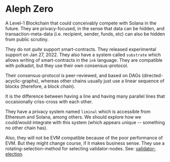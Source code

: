 # Aleph Zero

A Level-1 Blockchain that could conceivably compete with Solana in the future.
They are privacy-focused, in the sense that data can be hidden, and
transaction-meta-data (i.e. recipient, sender, funds, etc) can also be
hidden from public scrutiny.

They do not _quite_ support smart-contracts. They released experimental
support on Jan 27, 2022. They also have a system called `substrate` which
allows writing of smart-contracts in the `ink` language. They are
compatible with polkadot, but they use their own consensus-protocol.

Their consensus-protocol is peer-reviewed, and based on DAGs
(directed-acyclic-graphs), whereas other chains usually just use a
linear sequence of blocks (therefore, a block _chain_).

It is the difference between having a line and having many parallel lines
that occaisionally criss-cross with each other.

They have a privacy system named `liminal` which is accessible from Ethereum
and Solana, among others. We should explore how we could/would integrate
with this system (which appears unique  -- something no other
chain has).

Also, they will not be EVM compatible because of the poor performance of
EVM. But they might change course, if it makes business sense. They use
a rotating-selection-method for selecting validator-nodes. See:
[validator-election](./validator-election.md).


